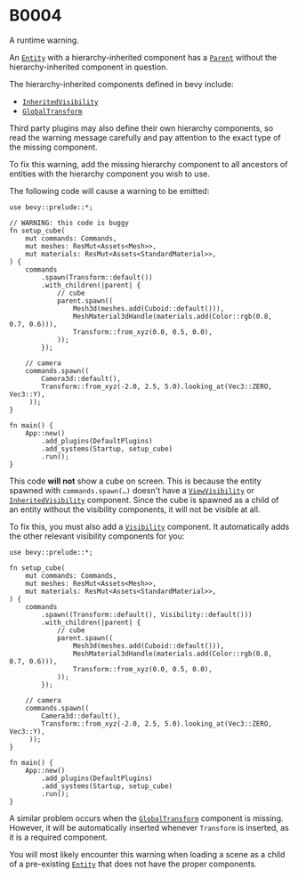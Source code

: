 # B0004

A runtime warning.

An [`Entity`] with a hierarchy-inherited component has a [`Parent`]
without the hierarchy-inherited component in question.

The hierarchy-inherited components defined in bevy include:

- [`InheritedVisibility`]
- [`GlobalTransform`]

Third party plugins may also define their own hierarchy components, so
read the warning message carefully and pay attention to the exact type
of the missing component.

To fix this warning, add the missing hierarchy component to all ancestors
of entities with the hierarchy component you wish to use.

The following code will cause a warning to be emitted:

```rust,no_run
use bevy::prelude::*;

// WARNING: this code is buggy
fn setup_cube(
    mut commands: Commands,
    mut meshes: ResMut<Assets<Mesh>>,
    mut materials: ResMut<Assets<StandardMaterial>>,
) {
    commands
        .spawn(Transform::default())
        .with_children(|parent| {
            // cube
            parent.spawn((
                Mesh3d(meshes.add(Cuboid::default())),
                MeshMaterial3dHandle(materials.add(Color::rgb(0.8, 0.7, 0.6))),
                Transform::from_xyz(0.0, 0.5, 0.0),
            ));
        });

    // camera
    commands.spawn((
        Camera3d::default(),
        Transform::from_xyz(-2.0, 2.5, 5.0).looking_at(Vec3::ZERO, Vec3::Y),
     ));
}

fn main() {
    App::new()
        .add_plugins(DefaultPlugins)
        .add_systems(Startup, setup_cube)
        .run();
}
```

This code **will not** show a cube on screen.
This is because the entity spawned with `commands.spawn(…)`
doesn't have a [`ViewVisibility`] or [`InheritedVisibility`] component.
Since the cube is spawned as a child of an entity without the
visibility components, it will not be visible at all.

To fix this, you must also add a [`Visibility`] component.
It automatically adds the other relevant visibility components for you:

```rust,no_run
use bevy::prelude::*;

fn setup_cube(
    mut commands: Commands,
    mut meshes: ResMut<Assets<Mesh>>,
    mut materials: ResMut<Assets<StandardMaterial>>,
) {
    commands
        .spawn((Transform::default(), Visibility::default()))
        .with_children(|parent| {
            // cube
            parent.spawn((
                Mesh3d(meshes.add(Cuboid::default())),
                MeshMaterial3dHandle(materials.add(Color::rgb(0.8, 0.7, 0.6))),
                Transform::from_xyz(0.0, 0.5, 0.0),
            ));
        });

    // camera
    commands.spawn((
        Camera3d::default(),
        Transform::from_xyz(-2.0, 2.5, 5.0).looking_at(Vec3::ZERO, Vec3::Y),
     ));
}

fn main() {
    App::new()
        .add_plugins(DefaultPlugins)
        .add_systems(Startup, setup_cube)
        .run();
}
```

A similar problem occurs when the [`GlobalTransform`] component is missing.
However, it will be automatically inserted whenever `Transform` is
inserted, as it is a required component.

You will most likely encounter this warning when loading a scene
as a child of a pre-existing [`Entity`] that does not have the proper components.

[`InheritedVisibility`]: https://docs.rs/bevy/*/bevy/render/view/struct.InheritedVisibility.html
[`ViewVisibility`]: https://docs.rs/bevy/*/bevy/render/view/struct.ViewVisibility.html
[`Visibility`]: https://docs.rs/bevy/*/bevy/render/view/struct.Visibility.html
[`GlobalTransform`]: https://docs.rs/bevy/*/bevy/transform/components/struct.GlobalTransform.html
[`Parent`]: https://docs.rs/bevy/*/bevy/hierarchy/struct.Parent.html
[`Entity`]: https://docs.rs/bevy/*/bevy/ecs/entity/struct.Entity.html
